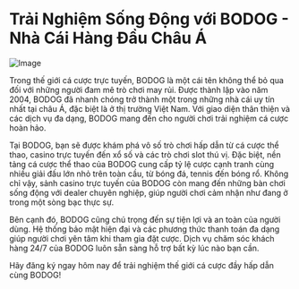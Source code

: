 # Trải Nghiệm Sống Động với BODOG - Nhà Cái Hàng Đầu Châu Á

![Image](https://github.com/user-attachments/assets/bd51ea9f-0666-407b-a7a7-98ead6de688c)

Trong thế giới cá cược trực tuyến, BODOG là một cái tên không thể bỏ qua đối với những người đam mê trò chơi may rủi. Được thành lập vào năm 2004, BODOG đã nhanh chóng trở thành một trong những nhà cái uy tín nhất tại châu Á, đặc biệt là ở thị trường Việt Nam. Với giao diện thân thiện và các dịch vụ đa dạng, BODOG mang đến cho người chơi trải nghiệm cá cược hoàn hảo.

Tại BODOG, bạn sẽ được khám phá vô số trò chơi hấp dẫn từ cá cược thể thao, casino trực tuyến đến xổ số và các trò chơi slot thú vị. Đặc biệt, nền tảng cá cược thể thao của BODOG cung cấp tỷ lệ cược cạnh tranh cùng nhiều giải đấu lớn nhỏ trên toàn cầu, từ bóng đá, tennis đến bóng rổ. Không chỉ vậy, sảnh casino trực tuyến của BODOG còn mang đến những bàn chơi sống động với dealer chuyên nghiệp, giúp người chơi cảm nhận như đang ở trong một sòng bạc thực sự.

Bên cạnh đó, BODOG cũng chú trọng đến sự tiện lợi và an toàn của người dùng. Hệ thống bảo mật hiện đại và các phương thức thanh toán đa dạng giúp người chơi yên tâm khi tham gia đặt cược. Dịch vụ chăm sóc khách hàng 24/7 của BODOG luôn sẵn sàng hỗ trợ bất kỳ lúc nào bạn cần.

Hãy đăng ký ngay hôm nay để trải nghiệm thế giới cá cược đầy hấp dẫn cùng BODOG!